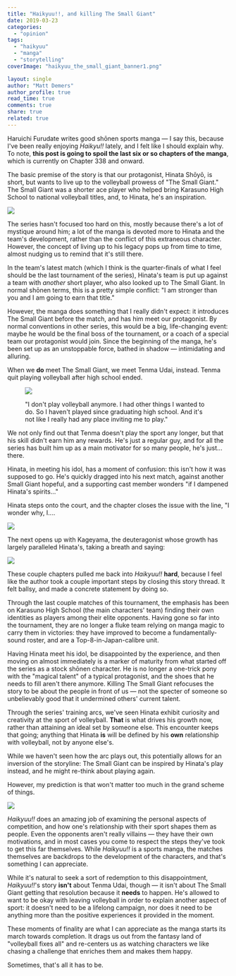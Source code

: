 ```yaml
---
title: "Haikyuu!!, and killing The Small Giant"
date: 2019-03-23
categories: 
  - "opinion"
tags: 
  - "haikyuu"
  - "manga"
  - "storytelling"
coverImage: "haikyuu_the_small_giant_banner1.png"

layout: single
author: "Matt Demers"
author_profile: true
read_time: true
comments: true
share: true
related: true
---
```


Haruichi Furudate writes good shōnen sports manga — I say this, because I've been really enjoying _Haikyu!!_ lately, and I felt like I should explain why. To note, **this post is going to spoil the last six or so chapters of the manga**, which is currently on Chapter 338 and onward.

<!--more-->

The basic premise of the story is that our protagonist, Hinata Shōyō, is short, but wants to live up to the volleyball prowess of "The Small Giant." The Small Giant was a shorter ace player who helped bring Karasuno High School to national volleyball titles, and, to Hinata, he's an inspiration.

![](/assets/images/image-1.png)

The series hasn't focused too hard on this, mostly because there's a lot of mystique around him; a lot of the manga is devoted more to Hinata and the team's development, rather than the conflict of this extraneous character. However, the concept of living up to his legacy pops up from time to time, almost nudging us to remind that it's still there.

In the team's latest match (which I think is the quarter-finals of what I feel should be the last tournament of the series), Hinata's team is put up against a team with _another_ short player, who also looked up to The Small Giant. In normal shōnen terms, this is a pretty simple conflict: "I am stronger than you and I am going to earn that title."

However, the manga does something that I really didn't expect: it introduces The Small Giant before the match, and has him meet our protagonist. By normal conventions in other series, this would be a big, life-changing event: maybe he would be the final boss of the tournament, or a coach of a special team our protagonist would join. Since the beginning of the manga, he's been set up as an unstoppable force, bathed in shadow — intimidating and alluring.

When we **do** meet The Small Giant, we meet Tenma Udai, instead. Tenma quit playing volleyball after high school ended.

<figure>

![](/assets/images/image.png)

<figcaption>

"I don't play volleyball anymore. I had other things I wanted to do. So I haven't played since graduating high school. And it's not like I really had any place inviting me to play."

</figcaption>

</figure>

We not only find out that Tenma doesn't play the sport any longer, but that his skill didn't earn him any rewards. He's just a regular guy, and for all the series has built him up as a main motivator for so many people, he's just... there.

Hinata, in meeting his idol, has a moment of confusion: this isn't how it was supposed to go. He's quickly dragged into his next match, against another Small Giant hopeful, and a supporting cast member wonders "if I dampened Hinata's spirits..."

Hinata steps onto the court, and the chapter closes the issue with the line, "I wonder why, I....

![](/assets/images/image-2.png)

The next opens up with Kageyama, the deuteragonist whose growth has largely paralleled Hinata's, taking a breath and saying:

![](/assets/images/image-3.png)

These couple chapters pulled me back into _Haikyuu!!_ **hard**, because I feel like the author took a couple important steps by closing this story thread. It felt ballsy, and made a concrete statement by doing so.

Through the last couple matches of this tournament, the emphasis has been on Karasuno High School (the main characters' team) finding their own identities as players among their elite opponents. Having gone so far into the tournament, they are no longer a fluke team relying on manga magic to carry them in victories: they have improved to become a fundamentally-sound roster, and are a Top-8-in-Japan-calibre unit.

Having Hinata meet his idol, be disappointed by the experience, and then moving on almost immediately is a marker of maturity from what started off the series as a stock shōnen character. He is no longer a one-trick pony with the "magical talent" of a typical protagonist, and the shoes that he needs to fill aren't there anymore. Killing The Small Giant refocuses the story to be about the people in front of us — not the specter of someone so unbelievably good that it undermined others' current talent.

Through the series' training arcs, we've seen Hinata exhibit curiosity and creativity at the sport of volleyball. **That** is what drives his growth now, rather than attaining an ideal set by someone else. This encounter keeps that going; anything that Hinata **is** will be defined by his **own** relationship with volleyball, not by anyone else's.

While we haven't seen how the arc plays out, this potentially allows for an inversion of the storyline: The Small Giant can be inspired by Hinata's play instead, and he might re-think about playing again.

However, my prediction is that won't matter too much in the grand scheme of things.

![](/assets/images/image-4.png)

_Haikyuu!!_ does an amazing job of examining the personal aspects of competition, and how one's relationship with their sport shapes them as people. Even the opponents aren't really villains — they have their own motivations, and in most cases you come to respect the steps they've took to get this far themselves. While _Haikyuu!!_ is a sports manga, the matches themselves are backdrops to the development of the characters, and that's something I can appreciate.

While it's natural to seek a sort of redemption to this disappointment, _Haikyuu!!_'s story **isn't** about Tenma Udai, though — it isn't about The Small Giant getting that resolution because it **needs** to happen. He's allowed to want to be okay with leaving volleyball in order to explain another aspect of sport: it doesn't need to be a lifelong campaign, nor does it need to be anything more than the positive experiences it provided in the moment.

These moments of finality are what I can appreciate as the manga starts its march towards completion. It drags us out from the fantasy land of "volleyball fixes all" and re-centers us as watching characters we like chasing a challenge that enriches them and makes them happy.

Sometimes, that's all it has to be.
